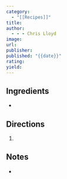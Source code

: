 ```yaml
---
category:
  - "[[Recipes]]"
title:
author:
  - - - Chris Lloyd
image:
url:
publisher:
published: "{{date}}"
rating:
yield:
---
```


## Ingredients

-

## Directions

1.

## Notes

-

